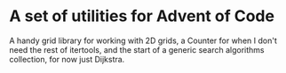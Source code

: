 # A set of utilities for Advent of Code

A handy grid library for working with 2D grids, a Counter for when I
don't need the rest of itertools, and the start of a generic search
algorithms collection, for now just Dijkstra.
